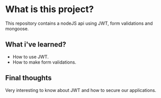 # What is this project?
This repository contains a nodeJS api using JWT, form validations and mongoose.

## What i've learned?
- How to use JWT.
- How to make form validations.   

## Final thoughts
Very interesting to know about JWT and how to secure our applications.

